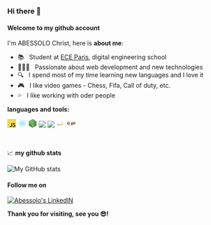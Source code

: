 ### Hi there 🤗
<h4>Welcome to my github account</h4>

<p>I'm ABESSOLO Christ, here is <b>about me</b>:</p>

- 📚 &nbsp; Student at [ECE Paris](https://www.ece.fr/), digital engineering school
- 🧑🏽‍💻 &nbsp; Passionate about web development and new technologies
- 🔍 &nbsp; I spend most of my time learning new languages and I love it
- 🎮 &nbsp; I like video games - Chess, Fifa, Call of duty, etc.
- 💦 &nbsp; I like working with oder people

**languages and tools:**  

<code><img height="20" src="https://raw.githubusercontent.com/github/explore/80688e429a7d4ef2fca1e82350fe8e3517d3494d/topics/javascript/javascript.png"></code>
<code><img height="20" src="https://raw.githubusercontent.com/github/explore/80688e429a7d4ef2fca1e82350fe8e3517d3494d/topics/react/react.png"></code>
<code><img height="20" src="https://raw.githubusercontent.com/github/explore/80688e429a7d4ef2fca1e82350fe8e3517d3494d/topics/nodejs/nodejs.png"></code>
<code><img height="20" src="https://github.com/simple-icons/simple-icons/blob/develop/icons/figma.svg"></code>
<code><img height="20" src="https://github.com/simple-icons/simple-icons/blob/develop/icons/c.svg"></code>
<code><img height="20" src="https://raw.githubusercontent.com/github/explore/80688e429a7d4ef2fca1e82350fe8e3517d3494d/topics/mysql/mysql.png"></code>
<code><img height="20" src="https://raw.githubusercontent.com/github/explore/80688e429a7d4ef2fca1e82350fe8e3517d3494d/topics/git/git.png"></code>

<br>

<p>📈 <b>my github stats</b></p>

![My GitHub stats](https://github-readme-stats.vercel.app/api?username=RovaEncoder&show_icons=true&theme=blue-green)


<h4>Follow me on</h4>

<a href="https://www.linkedin.com/in/christ-rova-abessolo-903aa1244/">
  <img alt="Abessolo's LinkedIN" width="35px" src="https://raw.githubusercontent.com/peterthehan/peterthehan/master/assets/linkedin.svg" />
</a>  
 
 **Thank you for visiting, see you 😎!**